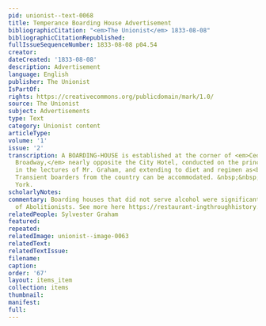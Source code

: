 ```yaml
---
pid: unionist--text-0068
title: Temperance Boarding House Advertisement
bibliographicCitation: "<em>The Unionist</em> 1833-08-08"
bibliographicCitationRepublished: 
fullIssueSequenceNumber: 1833-08-08 p04.54
creator: 
dateCreated: '1833-08-08'
description: Advertisement
language: English
publisher: The Unionist
IsPartOf: 
rights: https://creativecommons.org/publicdomain/mark/1.0/
source: The Unionist
subject: Advertisements
type: Text
category: Unionist content
articleType: 
volume: '1'
issue: '2'
transcription: A BOARDING-HOUSE is established at the corner of <em>Cedar-street and
  Broadway,</em> nearly opposite the City Hotel, conducted on the principles of Temperance<br>recommended
  in the lectures of Mr. Graham, and extending to diet and regimen as<br>well as beverage.
  Transient boarders from the country can be accommodated. &nbsp;&nbsp;&nbsp;&nbsp;&nbsp;&nbsp;&nbsp;&nbsp;&nbsp;&nbsp;&nbsp;&nbsp;&nbsp;&nbsp;&nbsp;&nbsp;&nbsp;&nbsp;&nbsp;&nbsp;&nbsp;&nbsp;&nbsp;&nbsp;&nbsp;&nbsp;&nbsp;&nbsp;&nbsp;&nbsp;&nbsp;&nbsp;<br>New
  York.
scholarlyNotes: 
commentary: Boarding houses that did not serve alcohol were significant to the travels
  of Abolitionists. See more here https://restaurant-ingthroughhistory.com/tag/graham-boarding-houses/
relatedPeople: Sylvester Graham
featured: 
repeated: 
relatedImage: unionist--image-0063
relatedText: 
relatedTextIssue: 
filename: 
caption: 
order: '67'
layout: items_item
collection: items
thumbnail: 
manifest: 
full: 
---
```

